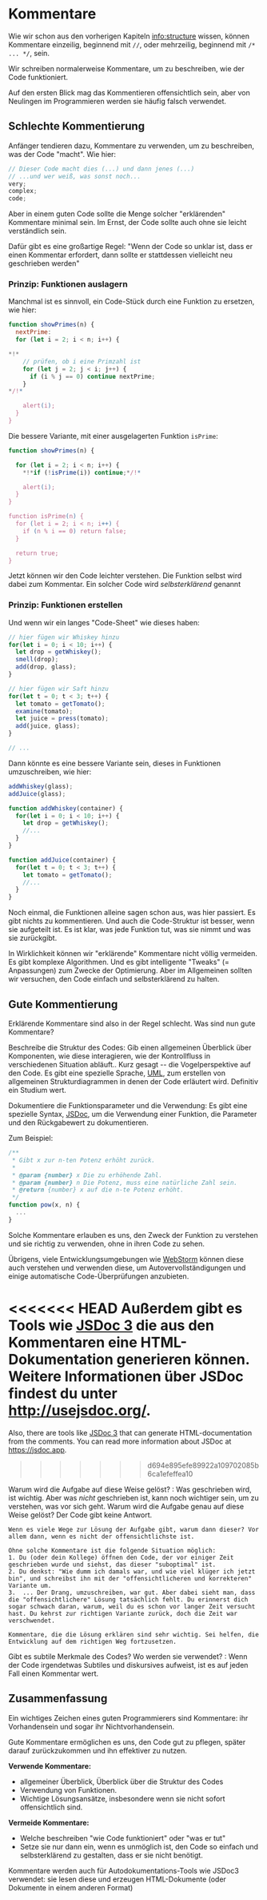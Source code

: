 # Kommentare

Wie wir schon aus den vorherigen Kapiteln <info:structure> wissen, können Kommentare einzeilig, beginnend mit  `//`, oder mehrzeilig, beginnend mit `/* ... */`, sein.

Wir schreiben normalerweise Kommentare, um zu beschreiben, wie der Code funktioniert.

Auf den ersten Blick mag das Kommentieren offensichtlich sein, aber von Neulingen im Programmieren werden sie häufig falsch verwendet.

## Schlechte Kommentierung

Anfänger tendieren dazu, Kommentare zu verwenden, um zu beschreiben, was der Code "macht". Wie hier:

```js
// Dieser Code macht dies (...) und dann jenes (...)
// ...und wer weiß, was sonst noch...
very;
complex;
code;
```

Aber in einem guten Code sollte die Menge solcher "erklärenden" Kommentare minimal sein. Im Ernst, der Code sollte auch ohne sie leicht verständlich sein.

Dafür gibt es eine großartige Regel: "Wenn der Code so unklar ist, dass er einen Kommentar erfordert, dann sollte er stattdessen vielleicht neu geschrieben werden"

### Prinzip: Funktionen auslagern

Manchmal ist es sinnvoll, ein Code-Stück durch eine Funktion zu ersetzen, wie hier:

```js
function showPrimes(n) {
  nextPrime:
  for (let i = 2; i < n; i++) {

*!*
    // prüfen, ob i eine Primzahl ist
    for (let j = 2; j < i; j++) {
      if (i % j == 0) continue nextPrime;
    }
*/!*

    alert(i);
  }
}
```

Die bessere Variante, mit einer ausgelagerten Funktion `isPrime`:


```js
function showPrimes(n) {

  for (let i = 2; i < n; i++) {
    *!*if (!isPrime(i)) continue;*/!*

    alert(i);  
  }
}

function isPrime(n) {
  for (let i = 2; i < n; i++) {
    if (n % i == 0) return false;
  }

  return true;
}
```

Jetzt können wir den Code leichter verstehen. Die Funktion selbst wird dabei zum Kommentar. Ein solcher Code wird *selbsterklärend* genannt

### Prinzip: Funktionen erstellen

Und wenn wir ein langes "Code-Sheet" wie dieses haben:

```js
// hier fügen wir Whiskey hinzu
for(let i = 0; i < 10; i++) {
  let drop = getWhiskey();
  smell(drop);
  add(drop, glass);
}

// hier fügen wir Saft hinzu
for(let t = 0; t < 3; t++) {
  let tomato = getTomato();
  examine(tomato);
  let juice = press(tomato);
  add(juice, glass);
}

// ...
```

Dann könnte es eine bessere Variante sein, dieses in Funktionen umzuschreiben, wie hier:

```js
addWhiskey(glass);
addJuice(glass);

function addWhiskey(container) {
  for(let i = 0; i < 10; i++) {
    let drop = getWhiskey();
    //...
  }
}

function addJuice(container) {
  for(let t = 0; t < 3; t++) {
    let tomato = getTomato();
    //...
  }
}
```

Noch einmal, die Funktionen alleine sagen schon aus, was hier passiert. Es gibt nichts zu kommentieren. Und auch die Code-Struktur ist besser, wenn sie aufgeteilt ist. Es ist klar, was jede Funktion tut, was sie nimmt und was sie zurückgibt.

In Wirklichkeit können wir "erklärende" Kommentare nicht völlig vermeiden. Es gibt komplexe Algorithmen. Und es gibt intelligente "Tweaks" (= Anpassungen) zum Zwecke der Optimierung. Aber im Allgemeinen sollten wir versuchen, den Code einfach und selbsterklärend zu halten.

## Gute Kommentierung

Erklärende Kommentare sind also in der Regel schlecht. Was sind nun gute Kommentare?

Beschreibe die Struktur des Codes: Gib einen allgemeinen Überblick über Komponenten, wie diese interagieren, wie der Kontrollfluss in verschiedenen Situation abläuft.. Kurz gesagt -- die Vogelperspektive auf den Code. Es gibt eine spezielle Sprache, [UML](https://de.wikipedia.org/wiki/Unified_Modeling_Language), zum erstellen von allgemeinen Strukturdiagrammen in denen der Code erläutert wird. Definitiv ein Studium wert.

Dokumentiere die Funktionsparameter und die Verwendung: Es gibt eine spezielle Syntax, [JSDoc](http://en.wikipedia.org/wiki/JSDoc), um die Verwendung einer Funktion, die Parameter und den Rückgabewert zu dokumentieren.

Zum Beispiel:
```js
/**
 * Gibt x zur n-ten Potenz erhöht zurück.
 *
 * @param {number} x Die zu erhöhende Zahl.
 * @param {number} n Die Potenz, muss eine natürliche Zahl sein.
 * @return {number} x auf die n-te Potenz erhöht.
 */
function pow(x, n) {
  ...
}
```

Solche Kommentare erlauben es uns, den Zweck der Funktion zu verstehen und sie richtig zu verwenden, ohne in ihren Code zu sehen.

Übrigens, viele Entwicklungsumgebungen wie [WebStorm](https://www.jetbrains.com/de-de/webstorm/) können diese auch verstehen und verwenden diese, um Autovervollständigungen und einige automatische Code-Überprüfungen anzubieten.

<<<<<<< HEAD
Außerdem gibt es Tools wie [JSDoc 3](https://github.com/jsdoc3/jsdoc) die aus den Kommentaren eine HTML-Dokumentation generieren können. Weitere Informationen über JSDoc findest du unter <http://usejsdoc.org/>.
=======
Also, there are tools like [JSDoc 3](https://github.com/jsdoc/jsdoc) that can generate HTML-documentation from the comments. You can read more information about JSDoc at <https://jsdoc.app>.
>>>>>>> d694e895efe89922a109702085b6ca1efeffea10

Warum wird die Aufgabe auf diese Weise gelöst? : Was geschrieben wird, ist wichtig. Aber was *nicht* geschrieben ist, kann noch wichtiger sein, um zu verstehen, was vor sich geht. Warum wird die Aufgabe genau auf diese Weise gelöst? Der Code gibt keine Antwort.

    Wenn es viele Wege zur Lösung der Aufgabe gibt, warum dann dieser? Vor allem dann, wenn es nicht der offensichtlichste ist.
    
    Ohne solche Kommentare ist die folgende Situation möglich:
    1. Du (oder dein Kollege) öffnen den Code, der vor einiger Zeit geschrieben wurde und siehst, das dieser "suboptimal" ist.
    2. Du denkst: "Wie dumm ich damals war, und wie viel klüger ich jetzt bin", und schreibst ihn mit der "offensichtlicheren und korrekteren" Variante um.
    3.  ... Der Drang, umzuschreiben, war gut. Aber dabei sieht man, dass die "offensichtlichere" Lösung tatsächlich fehlt. Du erinnerst dich sogar schwach daran, warum, weil du es schon vor langer Zeit versucht hast. Du kehrst zur richtigen Variante zurück, doch die Zeit war verschwendet.
    
    Kommentare, die die Lösung erklären sind sehr wichtig. Sei helfen, die Entwicklung auf dem richtigen Weg fortzusetzen. 

Gibt es subtile Merkmale des Codes? Wo werden sie verwendet? : Wenn der Code irgendetwas Subtiles und diskursives aufweist, ist es auf jeden Fall einen Kommentar wert.

## Zusammenfassung

Ein wichtiges Zeichen eines guten Programmierers sind Kommentare: ihr Vorhandensein und sogar ihr Nichtvorhandensein.

Gute Kommentare ermöglichen es uns, den Code gut zu pflegen, später darauf zurückzukommen und ihn effektiver zu nutzen.

**Verwende Kommentare:**

- allgemeiner Überblick, Überblick über die Struktur des Codes
- Verwendung von Funktionen.
- Wichtige Lösungsansätze, insbesondere wenn sie nicht sofort offensichtlich sind.

**Vermeide Kommentare:**

- Welche beschreiben "wie Code funktioniert" oder "was er tut"
- Setze sie nur dann ein, wenn es unmöglich ist, den Code so einfach und selbsterklärend zu gestalten, dass er sie nicht benötigt.

Kommentare werden auch für Autodokumentations-Tools wie JSDoc3 verwendet: sie lesen diese und erzeugen HTML-Dokumente (oder Dokumente in einem anderen Format)
